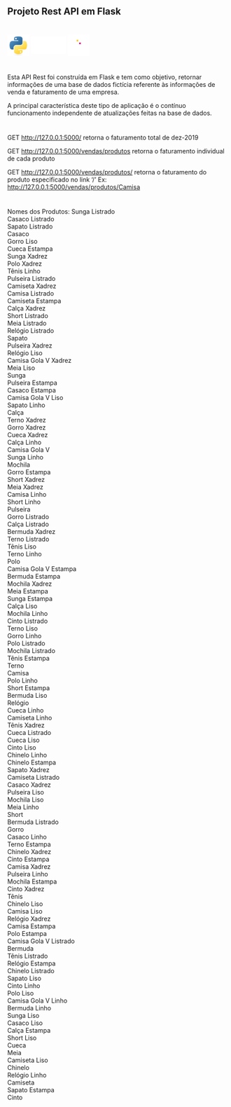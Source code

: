 ## Projeto Rest API em Flask
#

<div>
  <img align="center" alt="mnsJr-Python" height=50" width="50" src="https://raw.githubusercontent.com/devicons/devicon/master/icons/python/python-original.svg">
  <img align="center" alt="mnsJr-Flask" height=40" width="80" src="https://github.com/mnsjr/mnsJr/blob/main/icons/flask%20white.png"/>
  <img align="center" alt="mnsJr-Pandas" height=50" width="50" src="https://github.com/mnsjr/mnsJr/blob/main/icons/Pandas.png">
</div>

#

Esta API Rest foi construída em Flask e tem como objetivo, retornar informações de uma base de dados fictícia referente às informações de venda e faturamento de uma empresa.

A principal característica deste tipo de aplicação é o contínuo funcionamento independente de atualizações feitas na base de dados.

#

GET  http://127.0.0.1:5000/
retorna o faturamento total de dez-2019

GET http://127.0.0.1:5000/vendas/produtos
retorna o faturamento individual de cada produto

GET http://127.0.0.1:5000/vendas/produtos/<produto>
retorna o faturamento do produto especificado no link ‘/<produto>’
Ex: http://127.0.0.1:5000/vendas/produtos/Camisa

#

Nomes dos Produtos:
Sunga Listrado <br>
Casaco Listrado <br>
Sapato Listrado <br>
Casaco <br>
Gorro Liso <br>
Cueca Estampa <br>
Sunga Xadrez <br>
Polo Xadrez <br>
Tênis Linho <br>
Pulseira Listrado <br>
Camiseta Xadrez <br>
Camisa Listrado <br>
Camiseta Estampa <br>
Calça Xadrez <br>
Short Listrado <br>
Meia Listrado <br>
Relógio Listrado <br>
Sapato <br>
Pulseira Xadrez <br>
Relógio Liso <br>
Camisa Gola V Xadrez <br>
Meia Liso <br>
Sunga <br>
Pulseira Estampa <br>
Casaco Estampa <br>
Camisa Gola V Liso <br>
Sapato Linho <br>
Calça <br>
Terno Xadrez <br>
Gorro Xadrez <br>
Cueca Xadrez <br>
Calça Linho <br>
Camisa Gola V <br>
Sunga Linho <br>
Mochila <br>
Gorro Estampa <br>
Short Xadrez <br>
Meia Xadrez <br>
Camisa Linho <br>
Short Linho <br>
Pulseira <br>
Gorro Listrado <br>
Calça Listrado <br>
Bermuda Xadrez <br>
Terno Listrado <br>
Tênis Liso <br>
Terno Linho <br>
Polo <br>
Camisa Gola V Estampa <br>
Bermuda Estampa <br>
Mochila Xadrez <br>
Meia Estampa <br>
Sunga Estampa <br>
Calça Liso <br>
Mochila Linho <br>
Cinto Listrado <br>
Terno Liso <br>
Gorro Linho <br>
Polo Listrado <br>
Mochila Listrado <br>
Tênis Estampa <br>
Terno <br>
Camisa <br>
Polo Linho <br>
Short Estampa <br>
Bermuda Liso <br>
Relógio <br>
Cueca Linho <br>
Camiseta Linho <br>
Tênis Xadrez <br>
Cueca Listrado <br>
Cueca Liso <br>
Cinto Liso <br>
Chinelo Linho <br>
Chinelo Estampa <br>
Sapato Xadrez <br>
Camiseta Listrado <br>
Casaco Xadrez <br>
Pulseira Liso <br>
Mochila Liso <br>
Meia Linho <br>
Short <br>
Bermuda Listrado <br>
Gorro <br>
Casaco Linho <br>
Terno Estampa <br>
Chinelo Xadrez <br>
Cinto Estampa <br>
Camisa Xadrez <br>
Pulseira Linho <br>
Mochila Estampa <br>
Cinto Xadrez <br>
Tênis <br>
Chinelo Liso <br>
Camisa Liso <br>
Relógio Xadrez <br>
Camisa Estampa <br>
Polo Estampa <br>
Camisa Gola V Listrado <br>
Bermuda <br>
Tênis Listrado <br>
Relógio Estampa <br>
Chinelo Listrado <br>
Sapato Liso <br>
Cinto Linho <br>
Polo Liso <br>
Camisa Gola V Linho <br>
Bermuda Linho <br>
Sunga Liso <br>
Casaco Liso <br>
Calça Estampa <br>
Short Liso <br>
Cueca <br>
Meia <br>
Camiseta Liso <br>
Chinelo <br>
Relógio Linho <br>
Camiseta <br>
Sapato Estampa <br>
Cinto <br>

